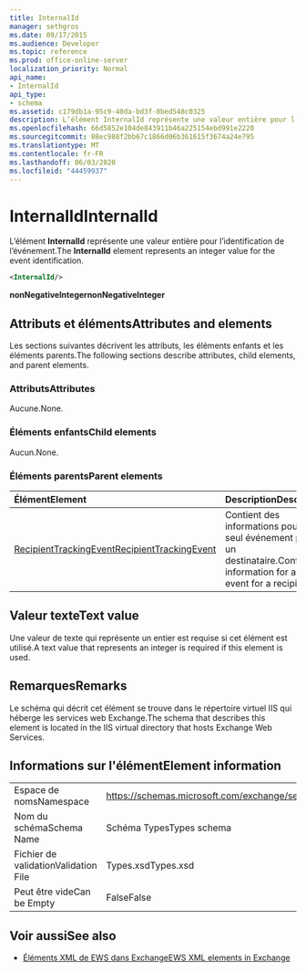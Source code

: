 ```yaml
---
title: InternalId
manager: sethgros
ms.date: 09/17/2015
ms.audience: Developer
ms.topic: reference
ms.prod: office-online-server
localization_priority: Normal
api_name:
- InternalId
api_type:
- schema
ms.assetid: c179db1a-95c9-40da-bd3f-0bed548c0325
description: L’élément InternalId représente une valeur entière pour l’identification de l’événement.
ms.openlocfilehash: 66d5852e104de843911b46a225154ebd991e2220
ms.sourcegitcommit: 88ec988f2bb67c1866d06b361615f3674a24e795
ms.translationtype: MT
ms.contentlocale: fr-FR
ms.lasthandoff: 06/03/2020
ms.locfileid: "44459937"
---
```

# <a name="internalid"></a><span data-ttu-id="3504f-103">InternalId</span><span class="sxs-lookup"><span data-stu-id="3504f-103">InternalId</span></span>

<span data-ttu-id="3504f-104">L’élément **InternalId** représente une valeur entière pour l’identification de l’événement.</span><span class="sxs-lookup"><span data-stu-id="3504f-104">The **InternalId** element represents an integer value for the event identification.</span></span> 
  
```XML
<InternalId/>
```

 <span data-ttu-id="3504f-105">**nonNegativeInteger**</span><span class="sxs-lookup"><span data-stu-id="3504f-105">**nonNegativeInteger**</span></span>
## <a name="attributes-and-elements"></a><span data-ttu-id="3504f-106">Attributs et éléments</span><span class="sxs-lookup"><span data-stu-id="3504f-106">Attributes and elements</span></span>

<span data-ttu-id="3504f-107">Les sections suivantes décrivent les attributs, les éléments enfants et les éléments parents.</span><span class="sxs-lookup"><span data-stu-id="3504f-107">The following sections describe attributes, child elements, and parent elements.</span></span>
  
### <a name="attributes"></a><span data-ttu-id="3504f-108">Attributs</span><span class="sxs-lookup"><span data-stu-id="3504f-108">Attributes</span></span>

<span data-ttu-id="3504f-109">Aucune.</span><span class="sxs-lookup"><span data-stu-id="3504f-109">None.</span></span>
  
### <a name="child-elements"></a><span data-ttu-id="3504f-110">Éléments enfants</span><span class="sxs-lookup"><span data-stu-id="3504f-110">Child elements</span></span>

<span data-ttu-id="3504f-111">Aucun.</span><span class="sxs-lookup"><span data-stu-id="3504f-111">None.</span></span>
  
### <a name="parent-elements"></a><span data-ttu-id="3504f-112">Éléments parents</span><span class="sxs-lookup"><span data-stu-id="3504f-112">Parent elements</span></span>

|<span data-ttu-id="3504f-113">**Élément**</span><span class="sxs-lookup"><span data-stu-id="3504f-113">**Element**</span></span>|<span data-ttu-id="3504f-114">**Description**</span><span class="sxs-lookup"><span data-stu-id="3504f-114">**Description**</span></span>|
|:-----|:-----|
|[<span data-ttu-id="3504f-115">RecipientTrackingEvent</span><span class="sxs-lookup"><span data-stu-id="3504f-115">RecipientTrackingEvent</span></span>](recipienttrackingevent.md) <br/> |<span data-ttu-id="3504f-116">Contient des informations pour un seul événement pour un destinataire.</span><span class="sxs-lookup"><span data-stu-id="3504f-116">Contains information for a single event for a recipient.</span></span>  <br/> |
   
## <a name="text-value"></a><span data-ttu-id="3504f-117">Valeur texte</span><span class="sxs-lookup"><span data-stu-id="3504f-117">Text value</span></span>

<span data-ttu-id="3504f-118">Une valeur de texte qui représente un entier est requise si cet élément est utilisé.</span><span class="sxs-lookup"><span data-stu-id="3504f-118">A text value that represents an integer is required if this element is used.</span></span>
  
## <a name="remarks"></a><span data-ttu-id="3504f-119">Remarques</span><span class="sxs-lookup"><span data-stu-id="3504f-119">Remarks</span></span>

<span data-ttu-id="3504f-120">Le schéma qui décrit cet élément se trouve dans le répertoire virtuel IIS qui héberge les services web Exchange.</span><span class="sxs-lookup"><span data-stu-id="3504f-120">The schema that describes this element is located in the IIS virtual directory that hosts Exchange Web Services.</span></span>
  
## <a name="element-information"></a><span data-ttu-id="3504f-121">Informations sur l'élément</span><span class="sxs-lookup"><span data-stu-id="3504f-121">Element information</span></span>

|||
|:-----|:-----|
|<span data-ttu-id="3504f-122">Espace de noms</span><span class="sxs-lookup"><span data-stu-id="3504f-122">Namespace</span></span>  <br/> |https://schemas.microsoft.com/exchange/services/2006/types  <br/> |
|<span data-ttu-id="3504f-123">Nom du schéma</span><span class="sxs-lookup"><span data-stu-id="3504f-123">Schema Name</span></span>  <br/> |<span data-ttu-id="3504f-124">Schéma Types</span><span class="sxs-lookup"><span data-stu-id="3504f-124">Types schema</span></span>  <br/> |
|<span data-ttu-id="3504f-125">Fichier de validation</span><span class="sxs-lookup"><span data-stu-id="3504f-125">Validation File</span></span>  <br/> |<span data-ttu-id="3504f-126">Types.xsd</span><span class="sxs-lookup"><span data-stu-id="3504f-126">Types.xsd</span></span>  <br/> |
|<span data-ttu-id="3504f-127">Peut être vide</span><span class="sxs-lookup"><span data-stu-id="3504f-127">Can be Empty</span></span>  <br/> |<span data-ttu-id="3504f-128">False</span><span class="sxs-lookup"><span data-stu-id="3504f-128">False</span></span>  <br/> |
   
## <a name="see-also"></a><span data-ttu-id="3504f-129">Voir aussi</span><span class="sxs-lookup"><span data-stu-id="3504f-129">See also</span></span>



- [<span data-ttu-id="3504f-130">Éléments XML de EWS dans Exchange</span><span class="sxs-lookup"><span data-stu-id="3504f-130">EWS XML elements in Exchange</span></span>](ews-xml-elements-in-exchange.md)

